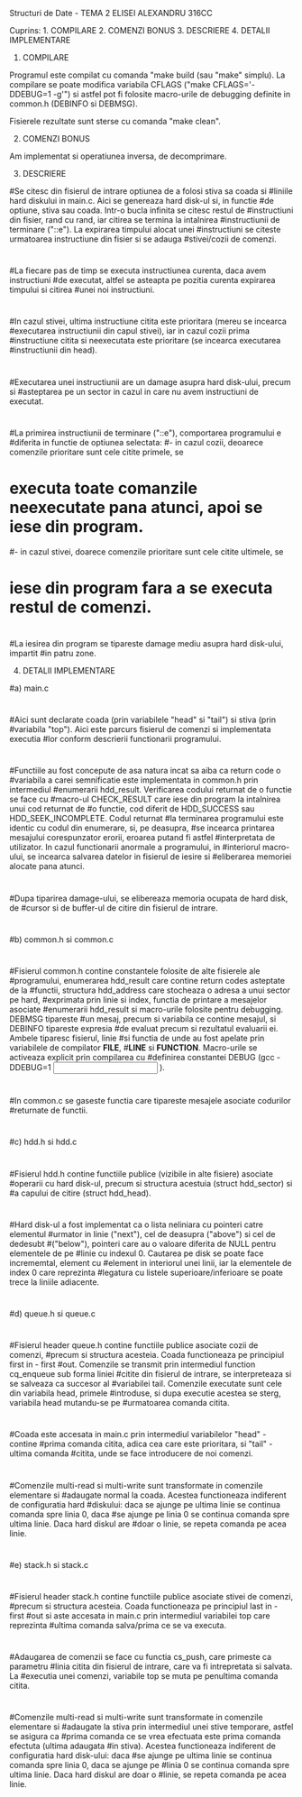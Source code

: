 Structuri de Date - TEMA 2
ELISEI ALEXANDRU
316CC


Cuprins:
	1. COMPILARE
	2. COMENZI BONUS
	3. DESCRIERE
	4. DETALII IMPLEMENTARE


1. COMPILARE

Programul este compilat cu comanda "make build (sau "make" simplu). La compilare
se poate modifica variabila CFLAGS ("make CFLAGS='-DDEBUG=1 -g'") si astfel pot
fi folosite macro-urile de debugging definite in common.h (DEBINFO si DEBMSG).

Fisierele rezultate sunt sterse cu comanda "make clean".


2. COMENZI BONUS

Am implementat si operatiunea inversa, de decomprimare.


3. DESCRIERE

#Se citesc din fisierul de intrare optiunea de a folosi stiva sa coada si
#liniile hard diskului in main.c. Aici se genereaza hard disk-ul si, in functie
#de optiune, stiva sau coada. Intr-o bucla infinita se citesc restul de
#instructiuni din fisier, rand cu rand, iar citirea se termina la intalnirea 
#instructiunii de terminare ("::e"). La expirarea timpului alocat unei 
#instructiuni se citeste urmatoarea instructiune din fisier si se adauga 
#stivei/cozii de comenzi.
#
#La fiecare pas de timp se executa instructiunea curenta, daca avem instructiuni
#de executat, altfel se asteapta pe pozitia curenta expirarea timpului si citirea
#unei noi instructiuni.
#
#In cazul stivei, ultima instructiune citita este prioritara (mereu se incearca
#executarea instructiunii din capul stivei), iar in cazul cozii prima
#instructiune citita si neexecutata este prioritare (se incearca executarea
#instructiunii din head).
#
#Executarea unei instructiunii are un damage asupra hard disk-ului, precum si
#asteptarea pe un sector in cazul in care nu avem instructiuni de executat.
#
#La primirea instructiunii de terminare ("::e"), comportarea programului e
#diferita in functie de optiunea selectata:
#- in cazul cozii, deoarece comenzile prioritare sunt cele citite primele, se
#  executa toate comanzile neexecutate pana atunci, apoi se iese din program.
#- in cazul stivei, doarece comenzile prioritare sunt cele citite ultimele, se
#  iese din program fara a se executa restul de comenzi.
#
#La iesirea din program se tipareste damage mediu asupra hard disk-ului, impartit
#in patru zone.


4. DETALII IMPLEMENTARE

#a) main.c
#
#Aici sunt declarate coada (prin variabilele "head" si "tail") si stiva (prin
#variabila "top"). Aici este parcurs fisierul de comenzi si implementata executia
#lor conform descrierii functionarii programului.
#
#Functiile au fost concepute de asa natura incat sa aiba ca return code o
#variabila a carei semnificatie este implementata in common.h prin intermediul 
#enumerarii hdd_result. Verificarea codului returnat de o functie se face cu
#macro-ul CHECK_RESULT care iese din program la intalnirea unui cod returnat de
#o functie, cod diferit de HDD_SUCCESS sau HDD_SEEK_INCOMPLETE. Codul returnat
#la terminarea programului este identic cu codul din enumerare, si, pe deasupra,
#se incearca printarea mesajului corespunzator erorii, eroarea putand fi astfel 
#interpretata de utilizator. In cazul functionarii anormale a programului, in
#interiorul macro-ului, se incearca salvarea datelor in fisierul de iesire si
#eliberarea memoriei alocate pana atunci.
#
#Dupa tiparirea damage-ului, se elibereaza memoria ocupata de hard disk, de
#cursor si de buffer-ul de citire din fisierul de intrare.
#
#b) common.h si common.c
#
#Fisierul common.h contine constantele folosite de alte fisierele ale
#programului, enumerarea hdd_result care contine return codes asteptate de la
#functii, structura hdd_address care stocheaza o adresa a unui sector pe hard,
#exprimata prin linie si index, functia de printare a mesajelor asociate
#enumerarii hdd_result si macro-urile folosite pentru debugging. DEBMSG tipareste
#un mesaj, precum si variabila ce contine mesajul, si DEBINFO tipareste expresia
#de evaluat precum si rezultatul evaluarii ei. Ambele tiparesc fisierul, linie 
#si functia de unde au fost apelate prin variabilele de compilator __FILE__, 
#__LINE__ si __FUNCTION__. Macro-urile se activeaza explicit prin compilarea cu 
#definirea constantei DEBUG (gcc -DDEBUG=1 <input> <output>).
#
#In common.c se gaseste functia care tipareste mesajele asociate codurilor
#returnate de functii.
#
#c) hdd.h si hdd.c
#
#Fisierul hdd.h contine functiile publice (vizibile in alte fisiere) asociate
#operarii cu hard disk-ul, precum si structura acestuia (struct hdd_sector) si
#a capului de citire (struct hdd_head).
#
#Hard disk-ul a fost implementat ca o lista neliniara cu pointeri catre elementul
#urmator in linie ("next"), cel de deasupra ("above") si cel de dedesubt
#("below"), pointeri care au o valoare diferita de NULL pentru elementele de pe
#linie cu indexul 0. Cautarea pe disk se poate face incrememtal, element cu
#element in interiorul unei linii, iar la elementele de index 0 care reprezinta
#legatura cu listele superioare/inferioare se poate trece la liniile adiacente.
#
#d) queue.h si queue.c
#
#Fisierul header queue.h contine functiile publice asociate cozii de comenzi,
#precum si structura acesteia. Coada functioneaza pe principiul first in - first
#out. Comenzile se transmit prin intermediul function cq_enqueue sub forma liniei
#citite din fisierul de intrare, se interpreteaza si se salveaza ca succesor al
#variabilei tail. Comenzile executate sunt cele din variabila head, primele
#introduse, si dupa executie acestea se sterg, variabila head mutandu-se pe
#urmatoarea comanda citita.
#
#Coada este accesata in main.c prin intermediul variabilelor "head" - contine
#prima comanda citita, adica cea care este prioritara, si "tail" - ultima comanda
#citita, unde se face introducere de noi comenzi.
#
#Comenzile multi-read si multi-write sunt transformate in comenzile elementare si
#adaugate normal la coada. Acestea functioneaza indiferent de configuratia hard
#diskului: daca se ajunge pe ultima linie se continua comanda spre linia 0, daca
#se ajunge pe linia 0 se continua comanda spre ultima linie. Daca hard diskul are
#doar o linie, se repeta comanda pe acea linie.
#
#e) stack.h si stack.c
#
#Fisierul header stack.h contine functiile publice asociate stivei de comenzi,
#precum si structura acesteia. Coada functioneaza pe principiul last in - first
#out si aste accesata in main.c prin intermediul variabilei top care reprezinta
#ultima comanda salva/prima ce se va executa.
#
#Adaugarea de comenzii se face cu functia cs_push, care primeste ca parametru
#linia citita din fisierul de intrare, care va fi intrepretata si salvata. La
#executia unei comenzi, variabile top se muta pe penultima comanda citita.
#
#Comenzile multi-read si multi-write sunt transformate in comenzile elementare si
#adaugate la stiva prin intermediul unei stive temporare, astfel se asigura ca
#prima comanda ce se vrea efectuata este prima comanda efectuta (ultima adaugata
#in stiva). Acestea functioneaza indiferent de configuratia hard disk-ului: daca
#se ajunge pe ultima linie se continua comanda spre linia 0, daca se ajunge pe 
#linia 0 se continua comanda spre ultima linie. Daca hard diskul are doar o 
#linie, se repeta comanda pe acea linie.
